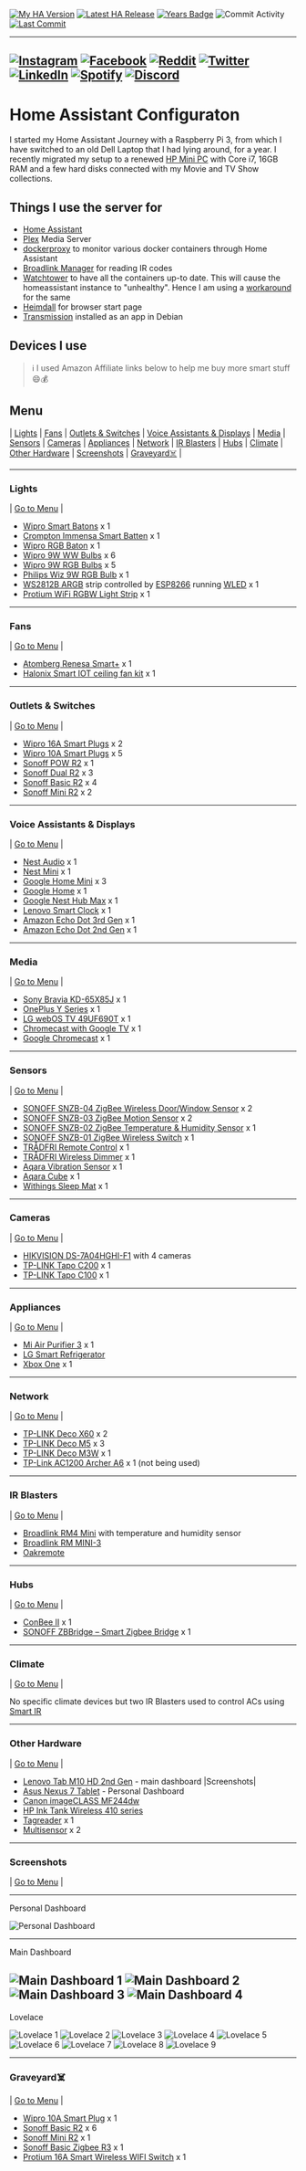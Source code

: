 [![My HA Version](https://img.shields.io/github/v/tag/n00bcodr/homeassistant?color=d42a1e&label=My%20HA%20Version&logo=homeassistant&logoColor=white&?cacheSeconds=600)](https://github.com/n00bcodr/homeassistant/blob/master/.HA_VERSION)
[![Latest HA Release](https://img.shields.io/github/v/release/home-assistant/home-assistant?include_prereleases&label=Latest%20HA%20Release&logo=home-assistant)](https://github.com/home-assistant/home-assistant/releases/latest)
[![Years Badge](https://badges.strrl.dev/years/n00bcodr?color=darkgreen)](https://github.com/n00bcodr)
![Commit Activity](https://img.shields.io/github/commit-activity/w/n00bcodr/homeassistant?color=f58153&?cacheSeconds=600)
[![Last Commit](https://img.shields.io/github/last-commit/n00bcodr/homeassistant?color=purple)](https://github.com/n00bcodr/homeassistant/commits/master)

---

[![Instagram](https://img.shields.io/badge/Instagram-%23E4405F.svg?style=for-the-badge&logo=Instagram&logoColor=white)](https://www.instagram.com/pavanthanuj/)
[![Facebook](https://img.shields.io/badge/Facebook-%231877F2.svg?style=for-the-badge&logo=Facebook&logoColor=white)](https://www.facebook.com/thanuj.upadrasta)
[![Reddit](https://img.shields.io/badge/Reddit-FF4500?style=for-the-badge&logo=reddit&logoColor=white)](https://www.reddit.com/user/pavanthanuj/)
[![Twitter](https://img.shields.io/badge/Twitter-%231DA1F2.svg?style=for-the-badge&logo=Twitter&logoColor=white)](https://www.twitter.com/pavanthanuj_u)
[![LinkedIn](https://img.shields.io/badge/linkedin-%230077B5.svg?style=for-the-badge&logo=linkedin&logoColor=white)](https://www.linkedin.com/in/pavanthanuju)
[![Spotify](https://img.shields.io/badge/Spotify-1ED760?style=for-the-badge&logo=spotify&logoColor=white)](https://open.spotify.com/user/21eb7srfkhj4oefepym2q5cpq)
[![Discord](https://img.shields.io/badge/Discord-5865F2?style=for-the-badge&logo=discord&logoColor=white)](https://discord.com/users/beardbaba#3387)
---

# Home Assistant Configuraton

I started my Home Assistant Journey with a Raspberry Pi 3, from which I have switched to an old Dell Laptop that I had lying around, for a year. I recently migrated my setup to a renewed [HP Mini PC](https://www.amazon.in/gp/product/B09RTMLB15) with Core i7, 16GB RAM and a few hard disks connected with my Movie and TV Show collections.


## Things I use the server for

* [Home Assistant](https://home-assistant.io/)
* [Plex](https://www.plex.tv/) Media Server
* [dockerproxy](https://github.com/Tecnativa/docker-socket-proxy) to monitor various docker containers through Home Assistant
* [Broadlink Manager](https://hub.docker.com/r/techblog/broadlinkmanager) for reading IR codes
* [Watchtower](https://github.com/containrrr/watchtower) to have all the containers up-to date. This will cause the homeassistant instance to "unhealthy". Hence I am using a [workaround](https://gist.github.com/HCanber/700b4a5c685b9b97fb4865de6eaff0f3) for the same
* [Heimdall](https://hub.docker.com/r/linuxserver/heimdall) for browser start page
* [Transmission](https://transmissionbt.com/) installed as an app in Debian




## Devices I use
> ℹ️ I used Amazon Affiliate links below to help me buy more smart stuff 😄💰

## <a name="menu">Menu</a>
 | [Lights](#lights) | [Fans](#fans) | [Outlets & Switches](#outlets) | [Voice Assistants & Displays](#smartspeakers) | [Media](#media) | [Sensors](#sensors) | [Cameras](#cameras) | [Appliances](#appliances) | [Network](#network) | [IR Blasters](#ir) | [Hubs](#hubs) | [Climate](#climate) | [Other Hardware](#other) | [Screenshots](#screenshots) | [Graveyard☠️](#graveyard) |

---

### <a name="lights">Lights</a> 
| [Go to Menu](#menu) |
- [Wipro Smart Batons](https://amzn.to/3QuzgpS) x 1
- [Crompton Immensa Smart Batten](https://amzn.to/3HAG7dl) x 1
- [Wipro RGB Baton](https://amzn.to/3MZ1zcZ) x 1
- [Wipro 9W WW Bulbs](https://amzn.to/3xyKFMJ) x 6
- [Wipro 9W RGB Bulbs](https://amzn.to/3N3Es19) x 5
- [Philips Wiz 9W RGB Bulb](https://amzn.to/3O5V1KZ) x 1
- [WS2812B ARGB](https://cdn-shop.adafruit.com/datasheets/WS2812B.pdf) strip controlled by [ESP8266](https://www.espressif.com/en/products/socs/esp8266) running [WLED](https://github.com/Aircoookie/WLED) x 1
- [Protium WiFi RGBW Light Strip](https://amzn.to/3bbb1Ni) x 1
---

### <a name="fans">Fans</a> 
| [Go to Menu](#menu) |
- [Atomberg Renesa Smart+](https://amzn.to/3N4rPCG) x 1
- [Halonix Smart IOT ceiling fan kit](https://amzn.to/3tIxjMC) x 1
---

### <a name="outlets">Outlets & Switches</a> 
| [Go to Menu](#menu) |
- [Wipro 16A Smart Plugs](https://amzn.to/39uMfY7) x 2
- [Wipro 10A Smart Plugs](https://amzn.to/3xTLrnR) x 5
- [Sonoff POW R2](https://amzn.to/3xCmD3d) x 1
- [Sonoff Dual R2](https://amzn.to/3OmUK62) x 3
- [Sonoff Basic R2](https://amzn.to/3tGrDTo) x 4
- [Sonoff Mini R2](https://amzn.to/3aVsvwT) x 2


---
### <a name="smartspeakers">Voice Assistants & Displays</a> 
| [Go to Menu](#menu) |
- [Nest Audio](https://store.google.com/us/product/nest_audio) x 1
- [Nest Mini](https://store.google.com/us/product/google_nest_mini) x 1
- [Google Home Mini](https://www.flipkart.com/google-home-mini-assistant-smart-speaker/p/itm960a3af84a20b) x 3
- [Google Home](https://www.flipkart.com/google-home-assistant-smart-speaker/p/itm003b8619d4670) x 1
- [Google Nest Hub Max](https://store.google.com/us/product/google_nest_hub_max?hl=en-US) x 1
- [Lenovo Smart Clock](https://www.flipkart.com/lenovo-smart-clock-google-assistant-speaker/p/itm39f6a1348e45e) x 1
- [Amazon Echo Dot 3rd Gen](https://amzn.to/3QtkPCf) x 1
- [Amazon Echo Dot 2nd Gen](https://www.amazon.in/Amazon-RS03QR-Echo-Dot-Black/dp/B072DR5HYL) x 1
---
### <a name="media">Media</a> 
| [Go to Menu](#menu) |
- [Sony Bravia KD-65X85J](https://www.sony.co.in/electronics/televisions/x85j-series) x 1
- [OnePlus Y Series](https://amzn.to/3Hzm7aN) x 1
- [LG webOS TV 49UF690T](https://www.lg.com/in/support/product/lg-49UF690T.ATR) x 1
- [Chromecast with Google TV](https://store.google.com/us/product/chromecast_google_tv?hl=en-US) x 1
- [Google Chromecast](https://store.google.com/us/product/chromecast?hl=en-GB) x 1

---
### <a name="sensors">Sensors</a> 
| [Go to Menu](#menu) |
- [SONOFF SNZB-04 ZigBee Wireless Door/Window Sensor](https://sonoff.tech/product/smart-home-security/snzb-04/) x 2
- [SONOFF SNZB-03 ZigBee Motion Sensor](https://amzn.to/3xysUgE) x 2
- [SONOFF SNZB-02 ZigBee Temperature & Humidity Sensor](https://amzn.to/3b31V4Z) x 1
- [SONOFF SNZB-01 ZigBee Wireless Switch](https://amzn.to/3O5BYQW) x 1
- [TRÅDFRI Remote Control](https://www.ikea.com/in/en/p/tradfri-remote-control-60443127) x 1
- [TRÅDFRI Wireless Dimmer](https://www.ikea.com/in/en/p/tradfri-wireless-dimmer-white-90408599) x 1
- [Aqara Vibration Sensor](https://www.aqara.com/en/vibration_sensor.html) x 1
- [Aqara Cube](https://www.aqara.com/en/cube.html) x 1
- [Withings Sleep Mat](https://www.withings.com/us/en/sleep) x 1


---
### <a name="cameras">Cameras</a> 
| [Go to Menu](#menu) |
- [HIKVISION DS-7A04HGHI-F1](https://amzn.to/3b7ZHRP) with 4 cameras
- [TP-LINK Tapo C200](https://amzn.to/39Ac0WS) x 1
- [TP-LINK Tapo C100](https://amzn.to/3N0Qecn) x 1

---
### <a name="appliances">Appliances</a> 
| [Go to Menu](#menu) |
- [Mi Air Purifier 3](https://amzn.to/3QnPfGl) x 1
- [LG Smart Refrigerator](https://www.lg.com/in/refrigerators/lg-GL-T432FPZ3)
- [Xbox One](https://en.wikipedia.org/wiki/Xbox_One) x 1
---
### <a name="network">Network</a> 
| [Go to Menu](#menu) |
- [TP-LINK Deco X60](https://amzn.to/3xZRA2V) x 2
- [TP-LINK Deco M5](https://amzn.to/3b4ETLa) x 3
- [TP-LINK Deco M3W](https://amzn.to/3xY0Iox) x 1
- [TP-Link AC1200 Archer A6](https://amzn.to/3Hwrs2F) x 1 (not being used)
---

### <a name="ir">IR Blasters</a> 
| [Go to Menu](#menu) |
- [Broadlink RM4 Mini](https://amzn.to/3N2an1P) with temperature and humidity sensor
- [Broadlink RM MINI-3](https://www.amazon.in/gp/product/B076NRKR4B)
- [Oakremote](https://amzn.to/3HwrKqh)
---

### <a name="hubs">Hubs</a> 
| [Go to Menu](#menu) |

- [ConBee II](https://www.phoscon.de/en/conbee2) x 1
- [SONOFF ZBBridge – Smart Zigbee Bridge](https://amzn.to/39GRunk) x 1

---
### <a name="climate">Climate</a> 
| [Go to Menu](#menu) |

No specific climate devices but two IR Blasters used to control ACs  using [Smart IR](https://github.com/smartHomeHub/SmartIR)

---
### <a name="other">Other Hardware</a> 
| [Go to Menu](#menu) |
- [Lenovo Tab M10 HD 2nd Gen](https://amzn.to/3QrldBm) - main dashboard |Screenshots|
- [Asus Nexus 7 Tablet](https://www.gsmarena.com/asus_google_nexus_7-4850.php) - Personal Dashboard
- [Canon imageCLASS MF244dw](https://in.canon/en/support/imageCLASS%20MF244dw/model)
- [HP Ink Tank Wireless 410 series](https://amzn.to/3mYtYFv)
- [Tagreader](https://github.com/adonno/tagreader) x 1
- [Multisensor](https://esphome.io/cookbook/bruh.html) x 2
---

### <a name="screenshots">Screenshots</a> 
| [Go to Menu](#menu) |

---

Personal Dashboard

![Personal Dashboard](https://github.com/n00bcodr/homeassistant/blob/master/Screenshots/PersonalDashboard.png?raw=true "Personal Dashboard")

---

Main Dashboard

![Main Dashboard 1](https://github.com/n00bcodr/homeassistant/blob/master/Screenshots/MainDashboard_1.jpeg?raw=true "Main Dashboard 1")
![Main Dashboard 2](https://github.com/n00bcodr/homeassistant/blob/master/Screenshots/MainDashboard_2.jpeg?raw=true "Main Dashboard 2")
![Main Dashboard 3](https://github.com/n00bcodr/homeassistant/blob/master/Screenshots/MainDashboard_3.jpeg?raw=true "Main Dashboard 3")
![Main Dashboard 4](https://github.com/n00bcodr/homeassistant/blob/master/Screenshots/MainDashboard_4.jpeg?raw=true "Main Dashboard 4")
---
Lovelace

![Lovelace 1](https://github.com/n00bcodr/homeassistant/blob/master/Screenshots/Lovelace_1.png?raw=true "Lovelace 1")
![Lovelace 2](https://github.com/n00bcodr/homeassistant/blob/master/Screenshots/Lovelace_2.png?raw=true "Lovelace 2")
![Lovelace 3](https://github.com/n00bcodr/homeassistant/blob/master/Screenshots/Lovelace_3.png?raw=true "Lovelace 3")
![Lovelace 4](https://github.com/n00bcodr/homeassistant/blob/master/Screenshots/Lovelace_4.png?raw=true "Lovelace 4")
![Lovelace 5](https://github.com/n00bcodr/homeassistant/blob/master/Screenshots/Lovelace_5.png?raw=true "Lovelace 5")
![Lovelace 6](https://github.com/n00bcodr/homeassistant/blob/master/Screenshots/Lovelace_6.png?raw=true "Lovelace 6")
![Lovelace 7](https://github.com/n00bcodr/homeassistant/blob/master/Screenshots/Lovelace_7.png?raw=true "Lovelace 7")
![Lovelace 8](https://github.com/n00bcodr/homeassistant/blob/master/Screenshots/Lovelace_8.png?raw=true "Lovelace 8")
![Lovelace 9](https://github.com/n00bcodr/homeassistant/blob/master/Screenshots/Lovelace_9.png?raw=true "Lovelace 9")

---

### <a name="graveyard">Graveyard☠️</a> 
| [Go to Menu](#menu) |

- [Wipro 10A Smart Plug](https://amzn.to/3xTLrnR) x 1
- [Sonoff Basic R2](https://amzn.to/3tGrDTo) x 6
- [Sonoff Mini R2](https://amzn.to/3aVsvwT) x 1
- [Sonoff Basic Zigbee R3](https://amzn.to/39BI9NO) x 1
- [Protium 16A Smart Wireless WIFI Switch](https://amzn.to/3tKHWP0) x 1
